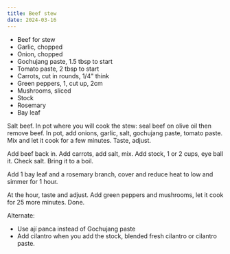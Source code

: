 ```yaml
---
title: Beef stew
date: 2024-03-16
---
```


- Beef for stew
- Garlic, chopped
- Onion, chopped
- Gochujang paste, 1.5 tbsp to start
- Tomato paste, 2 tbsp to start
- Carrots, cut in rounds, 1/4" think
- Green peppers, 1, cut up, 2cm 
- Mushrooms, sliced
- Stock
- Rosemary 
- Bay leaf 

Salt beef. In pot where you will cook the stew: seal beef on olive oil then remove beef. In pot, add onions, garlic, salt, gochujang paste, tomato paste. Mix and let it cook for a few minutes. Taste, adjust.

Add beef back in. Add carrots, add salt, mix. Add stock, 1 or 2 cups, eye ball it. Check salt. Bring it to a boil.

Add 1 bay leaf and a rosemary branch, cover and reduce heat to low and simmer for 1 hour.

At the hour, taste and adjust. Add green peppers and mushrooms, let it cook for 25 more minutes. Done.

Alternate: 
- Use ají panca instead of Gochujang paste
- Add cilantro when you add the stock, blended fresh cilantro or cilantro paste.
